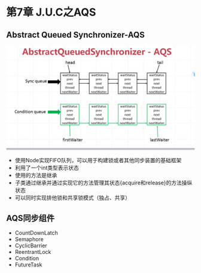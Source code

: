 # 第7章 J.U.C之AQS

## Abstract Queued Synchronizer-AQS

![AQS底层数据结构](pic/11.png)

* 使用Node实现FIFO队列，可以用于构建锁或者其他同步装置的基础框架
* 利用了一个int类型表示状态
* 使用的方法是继承
* 子类通过继承并通过实现它的方法管理其状态{acquire和release}的方法操纵状态
* 可以同时实现排他锁和共享锁模式（独占、共享）

## AQS同步组件

* CountDownLatch
* Semaphore
* CyclicBarrier
* ReentrantLock
* Condition
* FutureTask